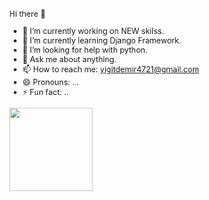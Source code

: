 Hi there 👋

- 🔭 I’m currently working on NEW skilss.
- 🌱 I’m currently learning Django Framework. 
- 🤔 I’m looking for help with python.
- 💬 Ask me about anything.
- 📫 How to reach me: yigitdemir4721@gmail.com
- 😄 Pronouns: ...
- ⚡ Fun fact: ..
<img width='150px' display='flex-end' src='https://www.interviewbit.com/blog/wp-content/uploads/2021/06/What-is-Full-Stack-Developer.png' >

